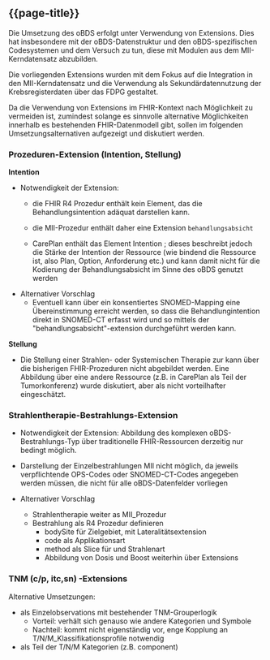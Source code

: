 ## {{page-title}}

Die Umsetzung des oBDS erfolgt unter Verwendung von Extensions. Dies hat insbesondere mit der oBDS-Datenstruktur und den oBDS-spezifischen Codesystemen und dem Versuch zu tun, diese mit Modulen aus dem MII-Kerndatensatz abzubilden. 

Die vorliegenden Extensions wurden mit dem Fokus auf die Integration in den MII-Kerndatensatz und die Verwendung als Sekundärdatennutzung der Krebsregisterdaten über das FDPG gestaltet. 

Da die Verwendung von Extensions im FHIR-Kontext nach Möglichkeit zu vermeiden ist, zumindest solange es sinnvolle alternative Möglichkeiten innerhalb es bestehenden FHIR-Datenmodell gibt, sollen im folgenden Umsetzungsalternativen aufgezeigt und diskutiert werden. 

### Prozeduren-Extension (Intention, Stellung)
__Intention__
* Notwendigkeit der Extension: 
    * die FHIR R4 Prozedur enthält kein Element, das die Behandlungsintention adäquat darstellen kann. 
    * die MII-Prozedur enthält daher eine Extension `behandlungsabsicht`

    * CarePlan enthält das Element Intention ; dieses beschreibt jedoch die Stärke der Intention  der Ressource (wie bindend die Ressource ist, also Plan, Option, Anforderung etc.) und kann damit nicht für die Kodierung der Behandlungsabsicht im Sinne des oBDS genutzt werden
* Alternativer Vorschlag
    * Eventuell kann über ein konsentiertes SNOMED-Mapping eine Übereinstimmung erreicht werden, so dass die Behandlungintention direkt in SNOMED-CT erfasst wird und so mittels der "behandlungsabsicht"-extension durchgeführt werden kann. 

__Stellung__
* Die Stellung einer Strahlen- oder Systemischen Therapie zur kann über die bisherigen FHIR-Prozeduren nicht abgebildet werden. Eine Abbildung über eine andere Ressource (z.B. in CarePlan als Teil der Tumorkonferenz) wurde diskutiert, aber als nicht vorteilhafter eingeschätzt. 


### Strahlentherapie-Bestrahlungs-Extension
* Notwendigkeit der Extension: Abbildung des komplexen oBDS-Bestrahlungs-Typ über traditionelle FHIR-Ressourcen derzeitig nur bedingt möglich. 
* Darstellung der Einzelbestrahlungen MII nicht möglich, da jeweils verpflichtende OPS-Codes oder SNOMED-CT-Codes angegeben werden müssen, die nicht für alle oBDS-Datenfelder vorliegen

* Alternativer Vorschlag
    * Strahlentherapie weiter as MII_Prozedur
    * Bestrahlung als R4 Prozedur definieren
        * bodySite für Zielgebiet, mit Lateralitätsextension
        * code als Applikationsart 
        * method als Slice für und Strahlenart
        * Abbildung von Dosis und Boost weiterhin über Extensions

### TNM (c/p, itc,sn) -Extensions

Alternative Umsetzungen: 
* als Einzelobservations mit bestehender TNM-Grouperlogik
    * Vorteil: verhält sich genauso wie andere Kategorien und Symbole
    * Nachteil: kommt nicht eigenständig vor, enge Kopplung an T/N/M_Klassifikationsprofile notwendig
* als Teil der T/N/M Kategorien (z.B. component)
    



